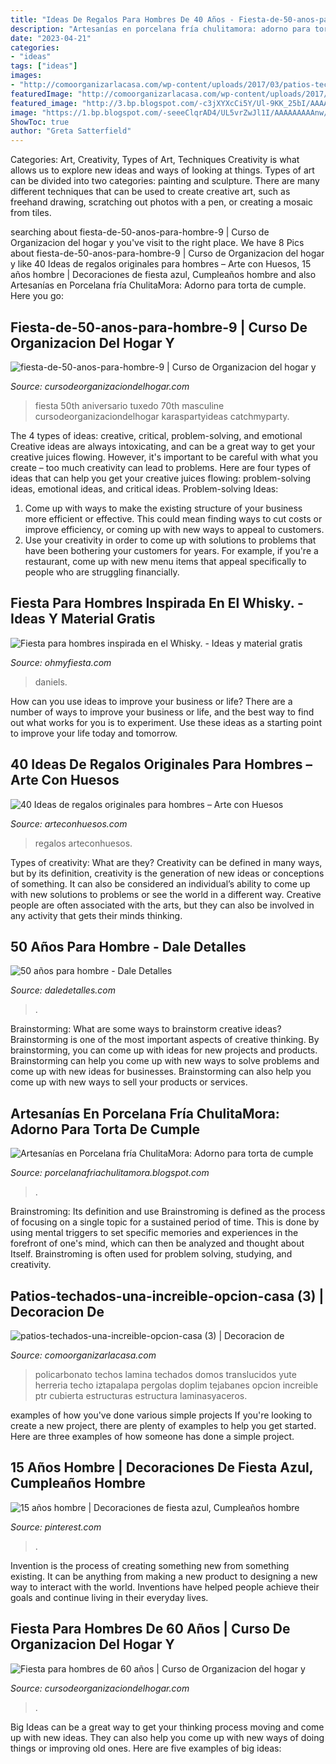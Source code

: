 ```yaml
---
title: "Ideas De Regalos Para Hombres De 40 Años - Fiesta-de-50-anos-para-hombre-9"
description: "Artesanías en porcelana fría chulitamora: adorno para torta de cumple"
date: "2023-04-21"
categories:
- "ideas"
tags: ["ideas"]
images:
- "http://comoorganizarlacasa.com/wp-content/uploads/2017/03/patios-techados-una-increible-opcion-casa-3.jpg"
featuredImage: "http://comoorganizarlacasa.com/wp-content/uploads/2017/03/patios-techados-una-increible-opcion-casa-3.jpg"
featured_image: "http://3.bp.blogspot.com/-c3jXYXcCi5Y/Ul-9KK_25bI/AAAAAAABLZ0/c_yHBvjh-LU/s640/fiesta-Jack-Daniels.jpg"
image: "https://1.bp.blogspot.com/-seeeClqrAD4/UL5vrZwJl1I/AAAAAAAAAnw/B3PImTChUsI/s1600/trabajos+noviembre+2012+008.jpg"
ShowToc: true
author: "Greta Satterfield"
---
```



Categories: Art, Creativity, Types of Art, Techniques
Creativity is what allows us to explore new ideas and ways of looking at things. Types of art can be divided into two categories: painting and sculpture. There are many different techniques that can be used to create creative art, such as freehand drawing, scratching out photos with a pen, or creating a mosaic from tiles.

	

		
searching about fiesta-de-50-anos-para-hombre-9 | Curso de Organizacion del hogar y you've visit to the right place. We have 8 Pics about fiesta-de-50-anos-para-hombre-9 | Curso de Organizacion del hogar y like 40 Ideas de regalos originales para hombres – Arte con Huesos, 15 años hombre | Decoraciones de fiesta azul, Cumpleaños hombre and also Artesanías en Porcelana fría ChulitaMora: Adorno para torta de cumple. Here you go:
		
    
## Fiesta-de-50-anos-para-hombre-9 | Curso De Organizacion Del Hogar Y

<img loading=lazy src="https://cursodeorganizaciondelhogar.com/wp-content/uploads/2016/09/Fiesta-de-50-años-para-hombre-9.jpg" onerror="this.onerror=null;this.src='https://tse1.mm.bing.net/th?id=OIP.to9XHoIouTUWLlxG9SKDagHaJ3&amp;pid=15.1';" alt="fiesta-de-50-anos-para-hombre-9 | Curso de Organizacion del hogar y">

_Source: cursodeorganizaciondelhogar.com_

>fiesta 50th aniversario tuxedo 70th masculine cursodeorganizaciondelhogar karaspartyideas catchmyparty. 

	

The 4 types of ideas: creative, critical, problem-solving, and emotional
Creative ideas are always intoxicating, and can be a great way to get your creative juices flowing. However, it's important to be careful with what you create – too much creativity can lead to problems. Here are four types of ideas that can help you get your creative juices flowing: problem-solving ideas, emotional ideas, and critical ideas.
Problem-solving Ideas: 
1) Come up with ways to make the existing structure of your business more efficient or effective. This could mean finding ways to cut costs or improve efficiency, or coming up with new ways to appeal to customers. 
2) Use your creativity in order to come up with solutions to problems that have been bothering your customers for years. For example, if you're a restaurant, come up with new menu items that appeal specifically to people who are struggling financially.

    
## Fiesta Para Hombres Inspirada En El Whisky. - Ideas Y Material Gratis

<img loading=lazy src="http://3.bp.blogspot.com/-c3jXYXcCi5Y/Ul-9KK_25bI/AAAAAAABLZ0/c_yHBvjh-LU/s640/fiesta-Jack-Daniels.jpg" onerror="this.onerror=null;this.src='https://tse4.mm.bing.net/th?id=OIP.H2AGUbn4ZCcB1TLNtFrE9wHaFj&amp;pid=15.1';" alt="Fiesta para hombres inspirada en el Whisky. - Ideas y material gratis">

_Source: ohmyfiesta.com_

>daniels. 

	

How can you use ideas to improve your business or life?
There are a number of ways to improve your business or life, and the best way to find out what works for you is to experiment. Use these ideas as a starting point to improve your life today and tomorrow.

    
## 40 Ideas De Regalos Originales Para Hombres – Arte Con Huesos

<img loading=lazy src="http://arteconhuesos.com/wp-content/uploads/2019/10/Ideas-de-Regalos-Originales-.jpg" onerror="this.onerror=null;this.src='https://tse2.mm.bing.net/th?id=OIP.ByRP_uSY1qqDU0MtImlFugHaDV&amp;pid=15.1';" alt="40 Ideas de regalos originales para hombres – Arte con Huesos">

_Source: arteconhuesos.com_

>regalos arteconhuesos. 

	

Types of creativity: What are they?
Creativity can be defined in many ways, but by its definition, creativity is the generation of new ideas or conceptions of something. It can also be considered an individual’s ability to come up with new solutions to problems or see the world in a different way. Creative people are often associated with the arts, but they can also be involved in any activity that gets their minds thinking.

    
## 50 Años Para Hombre - Dale Detalles

<img loading=lazy src="https://i0.wp.com/www.daledetalles.com/wp-content/uploads/2016/02/5015.jpg" onerror="this.onerror=null;this.src='https://tse4.mm.bing.net/th?id=OIP.6hkyRVSePHBn-UEcCpJtqAHaE7&amp;pid=15.1';" alt="50 años para hombre - Dale Detalles">

_Source: daledetalles.com_

>. 

	

Brainstorming: What are some ways to brainstorm creative ideas?
Brainstorming is one of the most important aspects of creative thinking. By brainstorming, you can come up with ideas for new projects and products. Brainstorming can help you come up with new ways to solve problems and come up with new ideas for businesses. Brainstorming can also help you come up with new ways to sell your products or services.

    
## Artesanías En Porcelana Fría ChulitaMora: Adorno Para Torta De Cumple

<img loading=lazy src="https://1.bp.blogspot.com/-seeeClqrAD4/UL5vrZwJl1I/AAAAAAAAAnw/B3PImTChUsI/s1600/trabajos+noviembre+2012+008.jpg" onerror="this.onerror=null;this.src='https://tse3.mm.bing.net/th?id=OIP.TnzsJPhZGXqIt5nAFqXdZAHaJ4&amp;pid=15.1';" alt="Artesanías en Porcelana fría ChulitaMora: Adorno para torta de cumple">

_Source: porcelanafriachulitamora.blogspot.com_

>. 

	

Brainstroming: Its definition and use
Brainstroming is defined as the process of focusing on a single topic for a sustained period of time. This is done by using mental triggers to set specific memories and experiences in the forefront of one's mind, which can then be analyzed and thought about Itself. Brainstroming is often used for problem solving, studying, and creativity.

    
## Patios-techados-una-increible-opcion-casa (3) | Decoracion De

<img loading=lazy src="http://comoorganizarlacasa.com/wp-content/uploads/2017/03/patios-techados-una-increible-opcion-casa-3.jpg" onerror="this.onerror=null;this.src='https://tse1.mm.bing.net/th?id=OIP.TeffYzO1nFi6DWeD1u-HnwHaFj&amp;pid=15.1';" alt="patios-techados-una-increible-opcion-casa (3) | Decoracion de">

_Source: comoorganizarlacasa.com_

>policarbonato techos lamina techados domos translucidos yute herreria techo iztapalapa pergolas doplim tejabanes opcion increible ptr cubierta estructuras estructura laminasyaceros. 

	

examples of how you've done various simple projects
If you're looking to create a new project, there are plenty of examples to help you get started. Here are three examples of how someone has done a simple project.

    
## 15 Años Hombre | Decoraciones De Fiesta Azul, Cumpleaños Hombre

<img loading=lazy src="https://i.pinimg.com/736x/9c/bb/20/9cbb20bd8945a090109a8a7b1b4f6485.jpg" onerror="this.onerror=null;this.src='https://tse3.mm.bing.net/th?id=OIP.Dc93MJ_qnCEwQGhLupboZAHaKB&amp;pid=15.1';" alt="15 años hombre | Decoraciones de fiesta azul, Cumpleaños hombre">

_Source: pinterest.com_

>. 

	

Invention is the process of creating something new from something existing. It can be anything from making a new product to designing a new way to interact with the world. Inventions have helped people achieve their goals and continue living in their everyday lives.

    
## Fiesta Para Hombres De 60 Años | Curso De Organizacion Del Hogar Y

<img loading=lazy src="https://cursodeorganizaciondelhogar.com/wp-content/uploads/2018/05/Fiesta-para-hombres-de-60-años.jpg" onerror="this.onerror=null;this.src='https://tse3.mm.bing.net/th?id=OIP.uh9BV1BjDxuJaao78OL0zAHaE7&amp;pid=15.1';" alt="Fiesta para hombres de 60 años | Curso de Organizacion del hogar y">

_Source: cursodeorganizaciondelhogar.com_

>. 

	

Big Ideas can be a great way to get your thinking process moving and come up with new ideas. They can also help you come up with new ways of doing things or improving old ones. Here are five examples of big ideas: 

